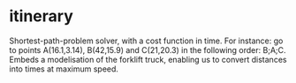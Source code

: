 # itinerary
Shortest-path-problem solver, with a cost function in time. For instance: go to points A(16.1,3.14), B(42,15.9) and C(21,20.3) in the following order: B;A;C. Embeds a modelisation of the forklift truck, enabling us to convert distances into times at maximum speed.

